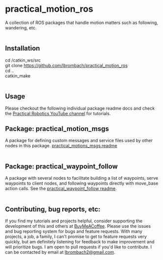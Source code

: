 # practical_motion_ros
A collection of ROS packages that handle motion matters such as following, wandering, etc.
<br><br>

## Installation
cd /catkin_ws/src <br>
git clone https://github.com/lbrombach/practical_motion_ros  <br>
cd .. <br>
catkin_make 
<br><br>

## Usage
Please checkout the following individual package readme docs and check the [Practical Robotics YouTube channel](https://www.youtube.com/practicalrobotics) for tutorials. 

## Package: practical_motion_msgs
A package for defining custom messages and service files used by other nodes in this package. [practical_motions_msgs readme](practical_motion_msgs/readme.md)
<br><br>

## Package: practical_waypoint_follow
A package with several nodes to facilitate building a list of waypoints, serve waypoints to client nodes, and following waypoints directly with move_base action calls. See the [practical_waypoint_follow readme](practical_waypoint_follow/readme.md).
<br><br>

## Contributing, bug reports, etc:
If you find my tutorials and projects helpful, consider supporting the development of this and others at [BuyMeACoffee](https://www.buymeacoffee.com/practicalrobot).
Please use the issues and bug reporting system for bugs and feature requests. With many projects, a job, a family, I can't promise to get to feature requests very quickly, but am definitely listening for feedback to make improvement and will prioritize bugs. I am open to pull requests if you'd like to contribute. I can be contacted by email at lbrombach2@gmail.com. 

